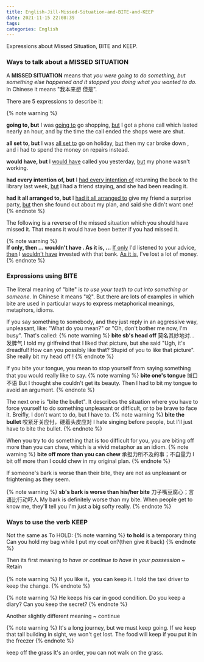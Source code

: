 ```yaml
---
title: English-Jill-Missed-Situation-and-BITE-and-KEEP
date: 2021-11-15 22:08:39
tags:
categories: English
---
```


Expressions about Missed Situation, BITE and KEEP.

<!--more-->





### Ways to talk about a MISSED SITUATION

A **MISSED SITUATION** means that *you were going to do something, but something else happened and it stopped you doing what you wanted to do*. In Chinese it means "我本来想 但是". 



There are 5 expressions to describe it:

{% note warning %}  

**going to, but** 
I was <u>going to</u> go shopping, <u>but</u> I got a phone call which lasted nearly an hour, and by the time the call ended the shops were are shut.

 **all set to, but**
I was <u>all set to</u> go on holiday, <u>but</u> then my car broke down , and i had to spend the money on repairs instead.

 **would have, but**
I <u>would have</u> called you yesterday, <u>but</u> my phone wasn't working.

**had every intention of, but**
I <u> had every intention of</u> returning the book to the library last week,  <u>but</u> I had a friend staying, and she had been reading it.

 **had it all arranged to, but**
I <u>had it all arranged to</u> give my friend a surprise party, <u>but</u> then she found out about my plan, and said she didn't want one!
 {% endnote %}

The following is a reverse of the missed situation which you should have missed it. That means it would have been better if you had missed it.

{% note warning %}  
**If only, then ... wouldn't have . As it is, ...**
<u>If only</u> I'd listened to your advice, <u>then</u> I <u>wouldn't have</u> invested with that bank. <u>As it is</u>, I've lost a lot of money.
{% endnote %}

### Expressions using BITE 

The literal meaning of "bite" is *to use your teeth to cut into something or someone*. In Chinese it means "咬". But there are lots of examples in which bite are used in particular ways to express metaphorical meanings, metaphors, idioms.



If you say something to somebody, and they just reply in an aggressive way, unpleasant, like: "What do you mean?" or "Oh, don't bother me now, I'm busy". That's called:
{% note warning %}
**bite sb's head off** 莫名其妙地对…发脾气
I told my girlfreind that I liked that picture, but she said "Ugh, it's dreadful! How can you possibly like that? Stupid of you to like that picture". She really bit my head off !
{% endnote %}

If you bite your tongue, you mean to stop yourself from saying something that you would really like to say.
{% note warning %}
**bite one's tongue** 缄口不语
But I thought she couldn't get its beauty. Then I had to bit my tongue to avoid an argument.
{% endnote %}

The next one is "bite the bullet". It describes the situation where you have to force yourself to do something unpleasant or difficult, or to be brave to face it. Breifly, I don't want to do, but I have to.
{% note warning %}
**bite the bullet** 咬紧牙关应付，硬着头皮应对
I hate singing before people, but I'll just have to bite the bullet.
{% endnote %}

When you try to do something that is too difficult for you, you are biting off more than you can chew, which is a vivid metaphor as an idiom.
{% note warning %}
**bite off more than you can chew** 承担力所不及的事；不自量力
I bit off more than I could chew in my original plan.
{% endnote %}

If someone's bark is worse than their bite, they are not as unpleasant or frightening as they seem.

{% note warning %}
**sb's bark is worse than his/her bite** 刀子嘴豆腐心；言语比行动吓人
My bark is definitely worse than my bite. When people get to know me, they'll tell you I'm just a big softy really.
{% endnote %}

### Ways to use the verb KEEP

Not the same as To HOLD:
{% note warning %}
**to hold** is a temporary thing
Can you hold my bag while I put my coat on?(then give it back)
{% endnote %}

Then its first meaning  *to have or continue to have in your possession*  ~ Retain

{% note warning %}
If you like it，you can keep it.  I told the taxi driver to keep the change. 
{% endnote %}



{% note warning %}
He keeps his car in good condition.
Do you keep a diary?
Can you keep the secret?
{% endnote %}

Another slightly different meaning ~ continue

{% note warning %}
It's a long journey, but we must keep going.
If we keep that tall building in sight, we won't get lost.
The food will keep if you put it in the freezer
{% endnote %}

keep off the grass It's an order, you can not walk on the grass.